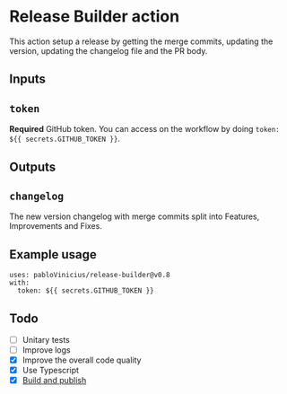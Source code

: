 # Release Builder action

This action setup a release by getting the merge commits, updating the version, updating the changelog file and the PR body.

## Inputs

## `token`

**Required** GitHub token. You can access on the workflow by doing `token: ${{ secrets.GITHUB_TOKEN }}`.

## Outputs

## `changelog`

The new version changelog with merge commits split into Features, Improvements and Fixes.

## Example usage

```
uses: pabloVinicius/release-builder@v0.8
with:
  token: ${{ secrets.GITHUB_TOKEN }}
```

## Todo
- [ ] Unitary tests
- [ ] Improve logs
- [X] Improve the overall code quality
- [X] Use Typescript
- [X] [Build and publish](https://docs.github.com/en/actions/creating-actions/creating-a-javascript-action#commit-tag-and-push-your-action-to-github)

